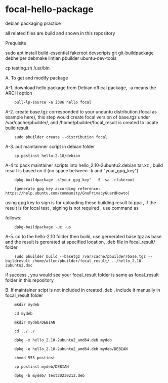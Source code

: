 # focal-hello-package
debian packaging practice

all related files are build and shown in this repository

Prequisite

sudo apt install build-essential fakeroot devscripts git git-buildpackage debhelper debmake lintian pbuilder ubuntu-dev-tools

cp testing.sh /usr/bin


A. To get and modify package

A-1. download hello package from Debian offical package, -a means the ARCH option

        pull-lp-source -a i386 hello focal


A-2. create base.tgz corresponded to your unduntu distribution (focal as example here),
this step would create focal version of base.tgz under /var/cache/pbuilder/,
and /home/pbuilder/focal_result is created to locate build result

        sudo pbuilder create --distribution focal


A-3. put maintainner script in debian folder

        cp postinst hello-2.10/debian


A-4 to pack maintainer scripts into hello_2.10-2ubuntu2.debian.tar.xz , build result is based on it (no space between -k and "your_gpg_key")

        dpkg-buildpackage -k"your_gpg_key"  -S -sa -rfakeroot
        
        (generate gpg key according reference: https://help.ubuntu.com/community/GnuPrivacyGuardHowto)
       
using gpg key to sign is for uploading these building result to ppa , if the result is for local test , signing is not required , use command as 
        
follows:
        
        dpkg-buildpackage -uc -us


A-5. cd to the hello-2.10 folder then build, use gernerated base.tgz as base and the result is gererated at specified location, .deb file in focal_result/ folder

        sudo pbuilder build --basetgz /var/cache/pbuilder/base.tgz --buildresult /home/allen/pbuilder/focal_result/ ../hello_2.10-2ubuntu2.dsc



if success , you would see your focal_result folder is same as focal_result folder in this repository



B. If maintainer scipt is not included in created .deb , include it manually in focal_result folder

        mkdir mydeb

        cd mydeb

        mkdir mydeb/DEBIAN

        cd ../../

        dpkg -x hello_2.10-2ubuntu2_amd64.deb mydeb

        dpkg -e hello_2.10-2ubuntu2_amd64.deb mydeb/DEBIAN

        chmod 555 postinst

        cp postinst mydeb/DEBIAN

        dpkg -b mydeb/ test20230212.deb
